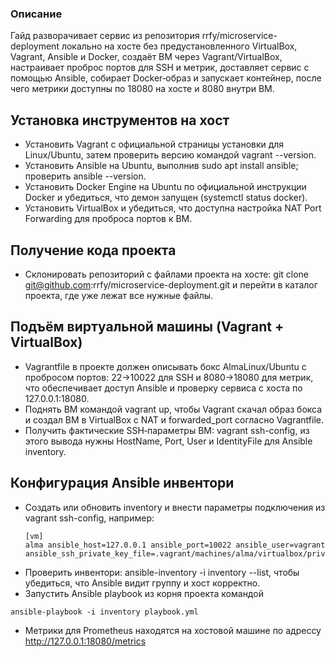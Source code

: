 ### Описание

Гайд разворачивает сервис из репозитория rrfy/microservice-deployment локально на хосте без предустановленного VirtualBox, Vagrant, Ansible и Docker, создаёт ВМ через Vagrant/VirtualBox, настраивает проброс портов для SSH и метрик, доставляет сервис с помощью Ansible, собирает Docker‑образ и запускает контейнер, после чего метрики доступны по 18080 на хосте и 8080 внутри ВМ.

## Установка инструментов на хост

- Установить Vagrant с официальной страницы установки для Linux/Ubuntu, затем проверить версию командой vagrant --version.
- Установить Ansible на Ubuntu, выполнив sudo apt install ansible; проверить ansible --version.
- Установить Docker Engine на Ubuntu по официальной инструкции Docker и убедиться, что демон запущен (systemctl status docker).
- Установить VirtualBox и убедиться, что доступна настройка NAT Port Forwarding для проброса портов к ВМ.

## Получение кода проекта

- Склонировать репозиторий с файлами проекта на хосте: git clone git@github.com:rrfy/microservice-deployment.git и перейти в каталог проекта, где уже лежат все нужные файлы.

## Подъём виртуальной машины (Vagrant + VirtualBox)

- Vagrantfile в проекте должен описывать бокс AlmaLinux/Ubuntu с пробросом портов: 22→10022 для SSH и 8080→18080 для метрик, что обеспечивает доступ Ansible и проверку сервиса с хоста по 127.0.0.1:18080.
- Поднять ВМ командой vagrant up, чтобы Vagrant скачал образ бокса и создал ВМ в VirtualBox с NAT и forwarded_port согласно Vagrantfile.
- Получить фактические SSH‑параметры ВМ: vagrant ssh-config, из этого вывода нужны HostName, Port, User и IdentityFile для Ansible inventory.

## Конфигурация Ansible инвентори

- Создать или обновить inventory и внести параметры подключения из vagrant ssh-config, например:  
  ```
  [vm]
  alma ansible_host=127.0.0.1 ansible_port=10022 ansible_user=vagrant ansible_ssh_private_key_file=.vagrant/machines/alma/virtualbox/private_key
  ```
- Проверить инвентори: ansible-inventory -i inventory --list, чтобы убедиться, что Ansible видит группу и хост корректно.
- Запустить Ansible playbook из корня проекта командой
```
ansible-playbook -i inventory playbook.yml
```
- Метрики для Prometheus находятся на хостовой машине по адрессу http://127.0.0.1:18080/metrics

